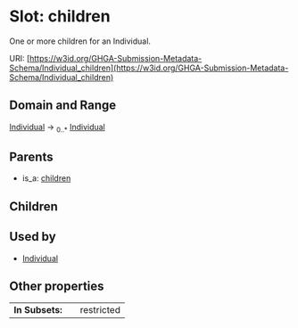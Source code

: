 
# Slot: children


One or more children for an Individual.

URI: [https://w3id.org/GHGA-Submission-Metadata-Schema/Individual_children](https://w3id.org/GHGA-Submission-Metadata-Schema/Individual_children)


## Domain and Range

[Individual](Individual.md) &#8594;  <sub>0..\*</sub> [Individual](Individual.md)

## Parents

 *  is_a: [children](children.md)

## Children


## Used by

 * [Individual](Individual.md)

## Other properties

|  |  |  |
| --- | --- | --- |
| **In Subsets:** | | restricted |

